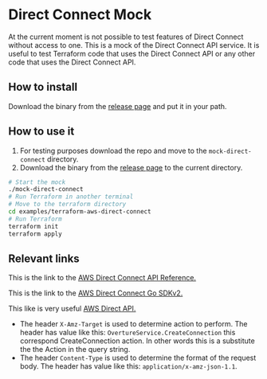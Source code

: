 # Direct Connect Mock

At the current moment is not possible to test features of Direct Connect without access to one. This is a mock of the Direct Connect API service. It is useful to test Terraform code that uses the Direct Connect API or any other code that uses the Direct Connect API.

## How to install

Download the binary from the [release page](https://github.com/rogerscuall/mock-direct-connect/releases) and put it in your path.

## How to use it

1. For testing purposes download the repo and move to the `mock-direct-connect` directory.
1. Download the binary from the [release page](https://github.com/rogerscuall/mock-direct-connect/releases) to the current directory.

```bash
# Start the mock
./mock-direct-connect
# Run Terraform in another terminal
# Move to the terraform directory
cd examples/terraform-aws-direct-connect
# Run Terraform
terraform init
terraform apply
```

## Relevant links

This is the link to the [AWS Direct Connect API Reference.](https://docs.aws.amazon.com/directconnect/latest/APIReference/API_Operations.html)

This is the link to the [AWS Direct Connect Go SDKv2.](https://pkg.go.dev/github.com/aws/aws-sdk-go-v2/service/directconnect#pkg-overview)

This like is very useful [AWS Direct API.](https://frichetten.com/blog/aws-api-protocols/)

* The header `X-Amz-Target` is used to determine action to perform. The header has value like this: `OvertureService.CreateConnection` this correspond CreateConnection action. In other words this is a substitute the the Action in the query string.
* The header `Content-Type` is used to determine the format of the request body. The header has value like this: `application/x-amz-json-1.1`.
